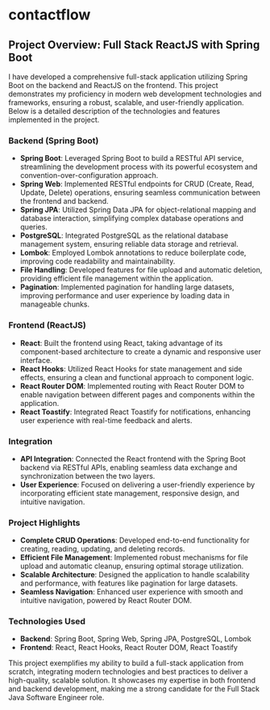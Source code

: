 # contactflow

## Project Overview: Full Stack ReactJS with Spring Boot

I have developed a comprehensive full-stack application utilizing Spring Boot on the backend and ReactJS on the frontend. This project demonstrates my proficiency in modern web development technologies and frameworks, ensuring a robust, scalable, and user-friendly application. Below is a detailed description of the technologies and features implemented in the project.

### Backend (Spring Boot)
- **Spring Boot**: Leveraged Spring Boot to build a RESTful API service, streamlining the development process with its powerful ecosystem and convention-over-configuration approach.
- **Spring Web**: Implemented RESTful endpoints for CRUD (Create, Read, Update, Delete) operations, ensuring seamless communication between the frontend and backend.
- **Spring JPA**: Utilized Spring Data JPA for object-relational mapping and database interaction, simplifying complex database operations and queries.
- **PostgreSQL**: Integrated PostgreSQL as the relational database management system, ensuring reliable data storage and retrieval.
- **Lombok**: Employed Lombok annotations to reduce boilerplate code, improving code readability and maintainability.
- **File Handling**: Developed features for file upload and automatic deletion, providing efficient file management within the application.
- **Pagination**: Implemented pagination for handling large datasets, improving performance and user experience by loading data in manageable chunks.

### Frontend (ReactJS)
- **React**: Built the frontend using React, taking advantage of its component-based architecture to create a dynamic and responsive user interface.
- **React Hooks**: Utilized React Hooks for state management and side effects, ensuring a clean and functional approach to component logic.
- **React Router DOM**: Implemented routing with React Router DOM to enable navigation between different pages and components within the application.
- **React Toastify**: Integrated React Toastify for notifications, enhancing user experience with real-time feedback and alerts.

### Integration
- **API Integration**: Connected the React frontend with the Spring Boot backend via RESTful APIs, enabling seamless data exchange and synchronization between the two layers.
- **User Experience**: Focused on delivering a user-friendly experience by incorporating efficient state management, responsive design, and intuitive navigation.

### Project Highlights
- **Complete CRUD Operations**: Developed end-to-end functionality for creating, reading, updating, and deleting records.
- **Efficient File Management**: Implemented robust mechanisms for file upload and automatic cleanup, ensuring optimal storage utilization.
- **Scalable Architecture**: Designed the application to handle scalability and performance, with features like pagination for large datasets.
- **Seamless Navigation**: Enhanced user experience with smooth and intuitive navigation, powered by React Router DOM.

### Technologies Used
- **Backend**: Spring Boot, Spring Web, Spring JPA, PostgreSQL, Lombok
- **Frontend**: React, React Hooks, React Router DOM, React Toastify

This project exemplifies my ability to build a full-stack application from scratch, integrating modern technologies and best practices to deliver a high-quality, scalable solution. It showcases my expertise in both frontend and backend development, making me a strong candidate for the Full Stack Java Software Engineer role.
